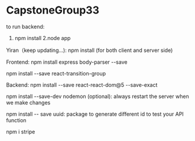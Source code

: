 # CapstoneGroup33
to run backend:
1. npm install
2.node app


Yiran（keep updating...): 
npm install (for both client and server side)

Frontend:
npm install express body-parser --save 


npm install --save react-transition-group

Backend:
npm install --save react-react-dom@5 --save-exact


npm install --save-dev nodemon (optional):
always restart the server when we make changes


npm install -- save uuid: package to generate different id to test your API function

npm i stripe
